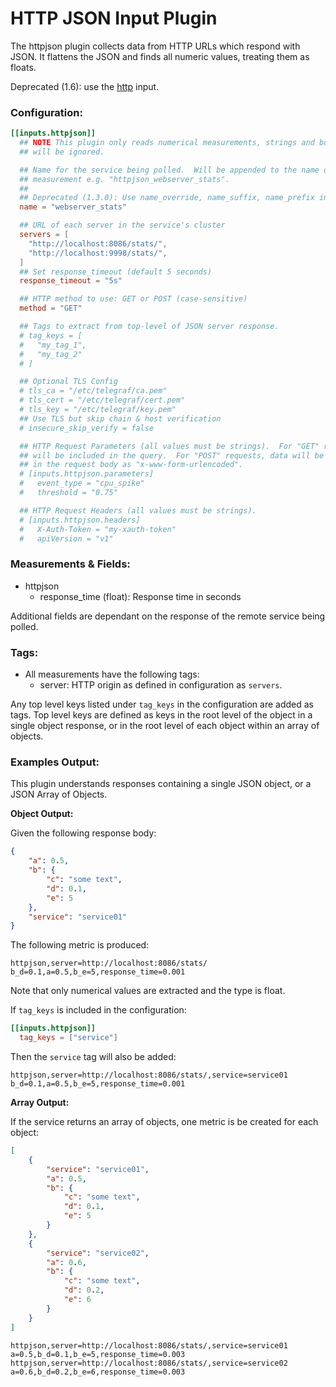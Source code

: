 # HTTP JSON Input Plugin

The httpjson plugin collects data from HTTP URLs which respond with JSON.  It flattens the JSON and finds all numeric values, treating them as floats.

Deprecated (1.6): use the [http](../http) input.

### Configuration:

```toml
[[inputs.httpjson]]
  ## NOTE This plugin only reads numerical measurements, strings and booleans
  ## will be ignored.

  ## Name for the service being polled.  Will be appended to the name of the
  ## measurement e.g. "httpjson_webserver_stats".
  ##
  ## Deprecated (1.3.0): Use name_override, name_suffix, name_prefix instead.
  name = "webserver_stats"

  ## URL of each server in the service's cluster
  servers = [
    "http://localhost:8086/stats/",
    "http://localhost:9998/stats/",
  ]
  ## Set response_timeout (default 5 seconds)
  response_timeout = "5s"

  ## HTTP method to use: GET or POST (case-sensitive)
  method = "GET"

  ## Tags to extract from top-level of JSON server response.
  # tag_keys = [
  #   "my_tag_1",
  #   "my_tag_2"
  # ]

  ## Optional TLS Config
  # tls_ca = "/etc/telegraf/ca.pem"
  # tls_cert = "/etc/telegraf/cert.pem"
  # tls_key = "/etc/telegraf/key.pem"
  ## Use TLS but skip chain & host verification
  # insecure_skip_verify = false

  ## HTTP Request Parameters (all values must be strings).  For "GET" requests, data
  ## will be included in the query.  For "POST" requests, data will be included
  ## in the request body as "x-www-form-urlencoded".
  # [inputs.httpjson.parameters]
  #   event_type = "cpu_spike"
  #   threshold = "0.75"

  ## HTTP Request Headers (all values must be strings).
  # [inputs.httpjson.headers]
  #   X-Auth-Token = "my-xauth-token"
  #   apiVersion = "v1"
```

### Measurements & Fields:

- httpjson
	- response_time (float): Response time in seconds

Additional fields are dependant on the response of the remote service being polled.

### Tags:

- All measurements have the following tags:
	- server: HTTP origin as defined in configuration as `servers`.

Any top level keys listed under `tag_keys` in the configuration are added as tags.  Top level keys are defined as keys in the root level of the object in a single object response, or in the root level of each object within an array of objects.


### Examples Output:

This plugin understands responses containing a single JSON object, or a JSON Array of Objects.

**Object Output:**

Given the following response body:
```json
{
    "a": 0.5,
    "b": {
        "c": "some text",
        "d": 0.1,
        "e": 5
    },
    "service": "service01"
}
```
The following metric is produced:

`httpjson,server=http://localhost:8086/stats/ b_d=0.1,a=0.5,b_e=5,response_time=0.001`

Note that only numerical values are extracted and the type is float.

If `tag_keys` is included in the configuration:

```toml
[[inputs.httpjson]]
  tag_keys = ["service"]
```

Then the `service` tag will also be added:

`httpjson,server=http://localhost:8086/stats/,service=service01 b_d=0.1,a=0.5,b_e=5,response_time=0.001`

**Array Output:**

If the service returns an array of objects, one metric is be created for each object:

```json
[
    {
        "service": "service01",
        "a": 0.5,
        "b": {
            "c": "some text",
            "d": 0.1,
            "e": 5
        }
    },
    {
        "service": "service02",
        "a": 0.6,
        "b": {
            "c": "some text",
            "d": 0.2,
            "e": 6
        }
    }
]
```

`httpjson,server=http://localhost:8086/stats/,service=service01 a=0.5,b_d=0.1,b_e=5,response_time=0.003`
`httpjson,server=http://localhost:8086/stats/,service=service02 a=0.6,b_d=0.2,b_e=6,response_time=0.003`
